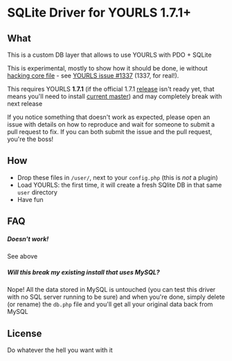 # SQLite Driver for YOURLS 1.7.1+

## What

This is a custom DB layer that allows to use YOURLS with PDO + SQLite

This is experimental, mostly to show how it should be done, ie without [hacking core file](https://github.com/YOURLS/YOURLS/wiki/Dont-Hack-Core) - see [YOURLS issue #1337](https://github.com/YOURLS/YOURLS/issues/1337) (1337, for real!).

This requires YOURLS **1.7.1** (if the official 1.7.1 [release](https://github.com/YOURLS/YOURLS/releases) isn't ready yet, that means you'll need to install [current master](https://github.com/YOURLS/YOURLS/archive/master.zip)) and may completely break with next release

If you notice something that doesn't work as expected, please open an issue with details on how to reproduce and wait for someone to submit a pull request to fix. If you can both submit the issue and the pull request, you're the boss!

## How

* Drop these files in `/user/`, next to your `config.php` (this is *not* a plugin)
* Load YOURLS: the first time, it will create a fresh SQlite DB in that same `user` directory
* Have fun

## FAQ

##### *Doesn't work!*
See above

##### *Will this break my existing install that uses MySQL?*
Nope! All the data stored in MySQL is untouched (you can test this driver with no SQL server running to be sure) and when you're done, simply delete (or rename) the `db.php` file and you'll get all your original data back from MySQL

## License

Do whatever the hell you want with it
